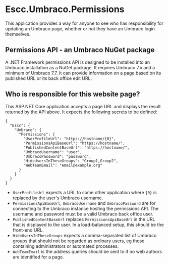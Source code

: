 # Escc.Umbraco.Permissions

This application provides a way for anyone to see who has responsibility for updating an Umbraco page, whether or not they have an Umbraco login themselves.

## Permissions API - an Umbraco NuGet package 

A .NET Framework permissions API is designed to be installed into an Umbraco installation as a NuGet package. It requires Umbraco 7.x and a minimum of Umbraco 7.7. It can provide information on a page based on its published URL or its back office edit URL.

## Who is responsible for this website page?

This ASP.NET Core application accepts a page URL and displays the result returned by the API above. It expects the following secrets to be defined:

	{
	  "Escc": {
	    "Umbraco": {
	      "Permissions": {
	        "UserProfileUrl": "https://hostname/{0}",
	        "PermissionsApiBaseUrl": "https://hostname/",
	        "PublishedContentBaseUrl": "https://hostname/",
	        "UmbracoUsername": "user",
	        "UmbracoPassword": "password",
	        "HideUsersInTheseGroups": "Group1,Group2",
	        "WebTeamEmail": "email@example.org"
	      }
	    }
	  }
	}

*  `UserProfileUrl` expects a URL to some other application where `{0}` is replaced by the user's Umbraco username.
*  `PermissionsApiBaseUrl`, `UmbracoUsername` and `UmbracoPassword` are for connecting to the Umbraco instance hosting the permissions API. The username and password must be a valid Umbraco back office user.
*  `PublishedContentBaseUrl` replaces `PermissionsApiBaseUrl` in the URL that is displayed to the user. In a load-balanced setup, this should be the front-end URL.
*  `HideUsersInTheseGroups` expects a comma-separated list of Umbraco groups that should not be regarded as ordinary users, eg those containing administrators or automated processes.
*  `WebTeamEmail` is the address queries should be sent to if no web authors are identified for a page.